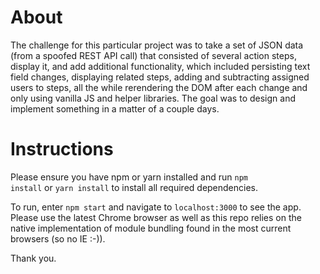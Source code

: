 # About

The challenge for this particular project was to take a set of JSON data (from a spoofed REST API call) that consisted of several action steps, display it, and add additional functionality, which included persisting text field changes, displaying related steps, adding and subtracting assigned users to steps, all the while rerendering the DOM after each change and only using vanilla JS and helper libraries. The goal was to design and implement something in a matter of a couple days.

# Instructions

Please ensure you have npm or yarn installed and run <code>npm install</code> or <code>yarn install</code> to install all required dependencies. 

To run, enter <code>npm start</code> and navigate to <code>localhost:3000</code> to see the app. Please use the latest Chrome browser as well as this repo relies on the native implementation of module bundling found in the most current browsers (so no IE :-)).

Thank you.